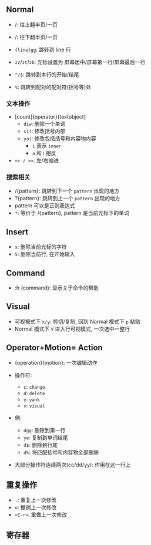 ## Normal
* <C-u>/<C-b>: 往上翻半页/一页
* <C-d>/<C-f>: 往下翻半页/一页
* `{line}gg`: 跳转到 line 行
* `zz`/`zt`/`zb`: 光标设置为 屏幕居中/屏幕第一行/屏幕最后一行

* `^/$`: 跳转到本行的开始/结尾
* `%`: 跳转到配对的配对符(括号等)处
### 文本操作
* [count]{operator}{textobject}
    * `diw`: 删除一个单词
    * `ci(`: 修改括号内部
    * `ya(`: 修改包括括号和内容物内容
        * `i` 表示 `inner`
        * `a` 和 i 相反
* `<< / >>`: 左/右缩进   
### 搜索相关
* /{pattern}: 跳转到下一个 `pattern` 出现的地方
* ?{pattern}: 跳转到上一个 `pattern` 出现的地方
* pattern 可以是正则表达式
* `*`: 等价于 /{pattern}, pattern 是当前光标下的单词 
## Insert
* `s`: 删除当前光标的字符
* `S`: 删除当前行, 在开始输入
## Command
* :h {command}: 显示关于命令的帮助
## Visual
* 可视模式下 `x/y`: 剪切/复制, 回到 Normal 模式下 `p` 粘贴
* Normal 模式下 `V` 进入行可视模式, 一次选中一整行

## Operator+Motion= Action
* {operation}{motion}: 一次编辑动作  

* 操作符:
    * `c`: `change` 
    * `d`: `delete`
    * `y`: `yank` 
    * `v`: `visual`
* 例:
    * `dgg`: 删除到第一行
    * `ye`: 复制到单词结尾
    * `d$`: 删除到行尾
    * `d%`: 将匹配括号和内容物全部删除
* 大部分操作符连续两次(cc/dd/yy): 作用在这一行上
## 重复操作
* `.`: 重复上一次修改 
* `u`: 撤销上一次修改
* `<C-r>`: 重做上一次修改
## 寄存器
